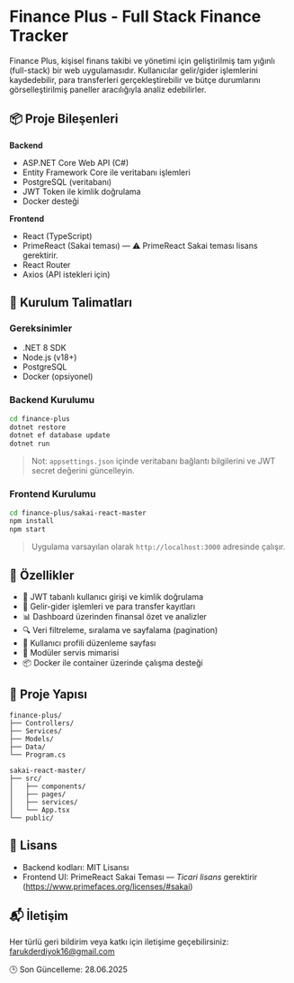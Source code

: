 Finance Plus - Full Stack Finance Tracker
=========================================

Finance Plus, kişisel finans takibi ve yönetimi için geliştirilmiş tam yığınlı (full-stack) bir web uygulamasıdır. Kullanıcılar gelir/gider işlemlerini kaydedebilir, para transferleri gerçekleştirebilir ve bütçe durumlarını görselleştirilmiş paneller aracılığıyla analiz edebilirler.

📦 Proje Bileşenleri
-------------------

**Backend**
- ASP.NET Core Web API (C#)
- Entity Framework Core ile veritabanı işlemleri
- PostgreSQL (veritabanı)
- JWT Token ile kimlik doğrulama
- Docker desteği

**Frontend**
- React (TypeScript)
- PrimeReact (Sakai teması) — ⚠️ PrimeReact Sakai teması lisans gerektirir.
- React Router
- Axios (API istekleri için)

🔧 Kurulum Talimatları
----------------------

### Gereksinimler
- .NET 8 SDK
- Node.js (v18+)
- PostgreSQL
- Docker (opsiyonel)

### Backend Kurulumu

```bash
cd finance-plus
dotnet restore
dotnet ef database update
dotnet run
```

> Not: `appsettings.json` içinde veritabanı bağlantı bilgilerini ve JWT secret değerini güncelleyin.

### Frontend Kurulumu

```bash
cd finance-plus/sakai-react-master
npm install
npm start
```

> Uygulama varsayılan olarak `http://localhost:3000` adresinde çalışır.

🎯 Özellikler
------------

- 🔐 JWT tabanlı kullanıcı girişi ve kimlik doğrulama
- 💸 Gelir-gider işlemleri ve para transfer kayıtları
- 📊 Dashboard üzerinden finansal özet ve analizler
- 🔍 Veri filtreleme, sıralama ve sayfalama (pagination)
- 👤 Kullanıcı profili düzenleme sayfası
- 🧩 Modüler servis mimarisi
- 📦 Docker ile container üzerinde çalışma desteği

📁 Proje Yapısı
--------------

```
finance-plus/
├── Controllers/
├── Services/
├── Models/
├── Data/
└── Program.cs

sakai-react-master/
├── src/
│   ├── components/
│   ├── pages/
│   ├── services/
│   └── App.tsx
└── public/
```

📄 Lisans
--------

- Backend kodları: MIT Lisansı
- Frontend UI: PrimeReact Sakai Teması — _Ticari lisans_ gerektirir (https://www.primefaces.org/licenses/#sakai)

📬 İletişim
-----------

Her türlü geri bildirim veya katkı için iletişime geçebilirsiniz: farukderdiyok16@gmail.com

🕒 Son Güncelleme: 28.06.2025
